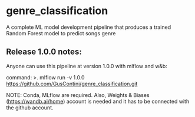 # genre_classification
A complete ML model development pipeline that produces a trained Random Forest model to predict songs genre

## Release 1.0.0 notes:
Anyone can use this pipeline at version 1.0.0 with mlflow and w&b:

command: >.
mlflow run -v 1.0.0 https://github.com/GusContini/genre_classification.git

NOTE: Conda, MLflow are required. Also, Weights & Biases (https://wandb.ai/home) account is needed and it has to be connected with the github account.
